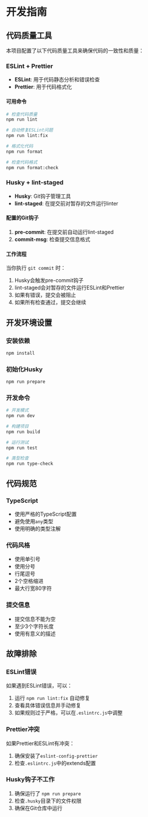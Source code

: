 # 开发指南

## 代码质量工具

本项目配置了以下代码质量工具来确保代码的一致性和质量：

### ESLint + Prettier

- **ESLint**: 用于代码静态分析和错误检查
- **Prettier**: 用于代码格式化

#### 可用命令

```bash
# 检查代码质量
npm run lint

# 自动修复ESLint问题
npm run lint:fix

# 格式化代码
npm run format

# 检查代码格式
npm run format:check
```

### Husky + lint-staged

- **Husky**: Git钩子管理工具
- **lint-staged**: 在提交前对暂存的文件运行linter

#### 配置的Git钩子

1. **pre-commit**: 在提交前自动运行lint-staged
2. **commit-msg**: 检查提交信息格式

#### 工作流程

当你执行 `git commit` 时：

1. Husky会触发pre-commit钩子
2. lint-staged会对暂存的文件运行ESLint和Prettier
3. 如果有错误，提交会被阻止
4. 如果所有检查通过，提交会继续

## 开发环境设置

### 安装依赖

```bash
npm install
```

### 初始化Husky

```bash
npm run prepare
```

### 开发命令

```bash
# 开发模式
npm run dev

# 构建项目
npm run build

# 运行测试
npm run test

# 类型检查
npm run type-check
```

## 代码规范

### TypeScript

- 使用严格的TypeScript配置
- 避免使用`any`类型
- 使用明确的类型注解

### 代码风格

- 使用单引号
- 使用分号
- 行尾逗号
- 2个空格缩进
- 最大行宽80字符

### 提交信息

- 提交信息不能为空
- 至少3个字符长度
- 使用有意义的描述

## 故障排除

### ESLint错误

如果遇到ESLint错误，可以：

1. 运行 `npm run lint:fix` 自动修复
2. 查看具体错误信息并手动修复
3. 如果规则过于严格，可以在`.eslintrc.js`中调整

### Prettier冲突

如果Prettier和ESLint有冲突：

1. 确保安装了`eslint-config-prettier`
2. 检查`.eslintrc.js`中的extends配置

### Husky钩子不工作

1. 确保运行了 `npm run prepare`
2. 检查`.husky`目录下的文件权限
3. 确保在Git仓库中运行
